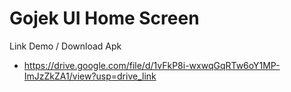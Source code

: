 # Gojek UI Home Screen


Link Demo / Download Apk
- https://drive.google.com/file/d/1vFkP8i-wxwqGqRTw6oY1MP-ImJzZkZA1/view?usp=drive_link





